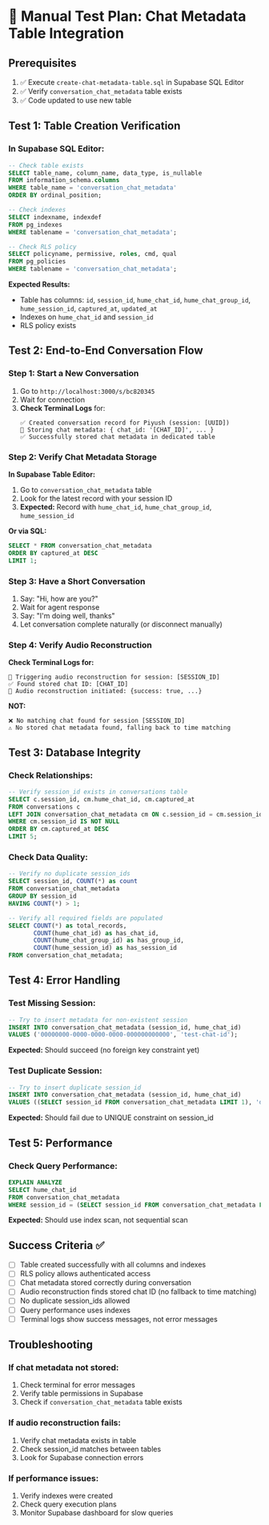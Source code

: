 # 🧪 Manual Test Plan: Chat Metadata Table Integration

## Prerequisites
1. ✅ Execute `create-chat-metadata-table.sql` in Supabase SQL Editor
2. ✅ Verify `conversation_chat_metadata` table exists
3. ✅ Code updated to use new table

## Test 1: Table Creation Verification

### In Supabase SQL Editor:
```sql
-- Check table exists
SELECT table_name, column_name, data_type, is_nullable 
FROM information_schema.columns 
WHERE table_name = 'conversation_chat_metadata'
ORDER BY ordinal_position;

-- Check indexes
SELECT indexname, indexdef 
FROM pg_indexes 
WHERE tablename = 'conversation_chat_metadata';

-- Check RLS policy
SELECT policyname, permissive, roles, cmd, qual 
FROM pg_policies 
WHERE tablename = 'conversation_chat_metadata';
```

**Expected Results:**
- Table has columns: `id`, `session_id`, `hume_chat_id`, `hume_chat_group_id`, `hume_session_id`, `captured_at`, `updated_at`
- Indexes on `hume_chat_id` and `session_id`
- RLS policy exists

## Test 2: End-to-End Conversation Flow

### Step 1: Start a New Conversation
1. Go to `http://localhost:3000/s/bc820345`
2. Wait for connection
3. **Check Terminal Logs** for:
   ```
   ✅ Created conversation record for Piyush (session: [UUID])
   🔗 Storing chat metadata: { chat_id: '[CHAT_ID]', ... }
   ✅ Successfully stored chat metadata in dedicated table
   ```

### Step 2: Verify Chat Metadata Storage
**In Supabase Table Editor:**
1. Go to `conversation_chat_metadata` table
2. Look for the latest record with your session ID
3. **Expected:** Record with `hume_chat_id`, `hume_chat_group_id`, `hume_session_id`

**Or via SQL:**
```sql
SELECT * FROM conversation_chat_metadata 
ORDER BY captured_at DESC 
LIMIT 1;
```

### Step 3: Have a Short Conversation
1. Say: "Hi, how are you?"
2. Wait for agent response
3. Say: "I'm doing well, thanks"
4. Let conversation complete naturally (or disconnect manually)

### Step 4: Verify Audio Reconstruction
**Check Terminal Logs for:**
```
🎯 Triggering audio reconstruction for session: [SESSION_ID]
✅ Found stored chat ID: [CHAT_ID]
🎵 Audio reconstruction initiated: {success: true, ...}
```

**NOT:**
```
❌ No matching chat found for session [SESSION_ID]
⚠️ No stored chat metadata found, falling back to time matching
```

## Test 3: Database Integrity

### Check Relationships:
```sql
-- Verify session_id exists in conversations table
SELECT c.session_id, cm.hume_chat_id, cm.captured_at
FROM conversations c
LEFT JOIN conversation_chat_metadata cm ON c.session_id = cm.session_id
WHERE cm.session_id IS NOT NULL
ORDER BY cm.captured_at DESC
LIMIT 5;
```

### Check Data Quality:
```sql
-- Verify no duplicate session_ids
SELECT session_id, COUNT(*) as count
FROM conversation_chat_metadata
GROUP BY session_id
HAVING COUNT(*) > 1;

-- Verify all required fields are populated
SELECT COUNT(*) as total_records,
       COUNT(hume_chat_id) as has_chat_id,
       COUNT(hume_chat_group_id) as has_group_id,
       COUNT(hume_session_id) as has_session_id
FROM conversation_chat_metadata;
```

## Test 4: Error Handling

### Test Missing Session:
```sql
-- Try to insert metadata for non-existent session
INSERT INTO conversation_chat_metadata (session_id, hume_chat_id)
VALUES ('00000000-0000-0000-0000-000000000000', 'test-chat-id');
```
**Expected:** Should succeed (no foreign key constraint yet)

### Test Duplicate Session:
```sql
-- Try to insert duplicate session_id
INSERT INTO conversation_chat_metadata (session_id, hume_chat_id)
VALUES ((SELECT session_id FROM conversation_chat_metadata LIMIT 1), 'duplicate-test');
```
**Expected:** Should fail due to UNIQUE constraint on session_id

## Test 5: Performance

### Check Query Performance:
```sql
EXPLAIN ANALYZE 
SELECT hume_chat_id 
FROM conversation_chat_metadata 
WHERE session_id = (SELECT session_id FROM conversation_chat_metadata LIMIT 1);
```
**Expected:** Should use index scan, not sequential scan

## Success Criteria ✅

- [ ] Table created successfully with all columns and indexes
- [ ] RLS policy allows authenticated access
- [ ] Chat metadata stored correctly during conversation
- [ ] Audio reconstruction finds stored chat ID (no fallback to time matching)
- [ ] No duplicate session_ids allowed
- [ ] Query performance uses indexes
- [ ] Terminal logs show success messages, not error messages

## Troubleshooting

### If chat metadata not stored:
1. Check terminal for error messages
2. Verify table permissions in Supabase
3. Check if `conversation_chat_metadata` table exists

### If audio reconstruction fails:
1. Verify chat metadata exists in table
2. Check session_id matches between tables
3. Look for Supabase connection errors

### If performance issues:
1. Verify indexes were created
2. Check query execution plans
3. Monitor Supabase dashboard for slow queries
